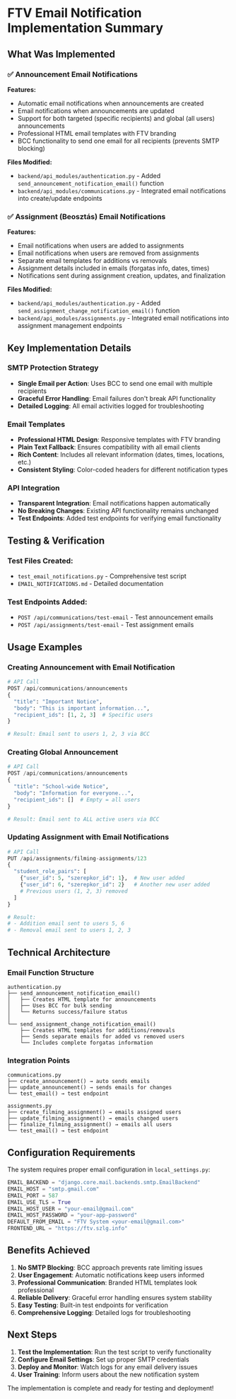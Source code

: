 # FTV Email Notification Implementation Summary

## What Was Implemented

### ✅ Announcement Email Notifications

**Features:**
- Automatic email notifications when announcements are created
- Email notifications when announcements are updated
- Support for both targeted (specific recipients) and global (all users) announcements
- Professional HTML email templates with FTV branding
- BCC functionality to send one email for all recipients (prevents SMTP blocking)

**Files Modified:**
- `backend/api_modules/authentication.py` - Added `send_announcement_notification_email()` function
- `backend/api_modules/communications.py` - Integrated email notifications into create/update endpoints

### ✅ Assignment (Beosztás) Email Notifications

**Features:**
- Email notifications when users are added to assignments
- Email notifications when users are removed from assignments
- Separate email templates for additions vs removals
- Assignment details included in emails (forgatas info, dates, times)
- Notifications sent during assignment creation, updates, and finalization

**Files Modified:**
- `backend/api_modules/authentication.py` - Added `send_assignment_change_notification_email()` function
- `backend/api_modules/assignments.py` - Integrated email notifications into assignment management endpoints

## Key Implementation Details

### SMTP Protection Strategy
- **Single Email per Action**: Uses BCC to send one email with multiple recipients
- **Graceful Error Handling**: Email failures don't break API functionality
- **Detailed Logging**: All email activities logged for troubleshooting

### Email Templates
- **Professional HTML Design**: Responsive templates with FTV branding
- **Plain Text Fallback**: Ensures compatibility with all email clients
- **Rich Content**: Includes all relevant information (dates, times, locations, etc.)
- **Consistent Styling**: Color-coded headers for different notification types

### API Integration
- **Transparent Integration**: Email notifications happen automatically
- **No Breaking Changes**: Existing API functionality remains unchanged
- **Test Endpoints**: Added test endpoints for verifying email functionality

## Testing & Verification

### Test Files Created:
- `test_email_notifications.py` - Comprehensive test script
- `EMAIL_NOTIFICATIONS.md` - Detailed documentation

### Test Endpoints Added:
- `POST /api/communications/test-email` - Test announcement emails
- `POST /api/assignments/test-email` - Test assignment emails

## Usage Examples

### Creating Announcement with Email Notification
```python
# API Call
POST /api/communications/announcements
{
  "title": "Important Notice",
  "body": "This is important information...",
  "recipient_ids": [1, 2, 3]  # Specific users
}

# Result: Email sent to users 1, 2, 3 via BCC
```

### Creating Global Announcement
```python
# API Call
POST /api/communications/announcements
{
  "title": "School-wide Notice",
  "body": "Information for everyone...",
  "recipient_ids": []  # Empty = all users
}

# Result: Email sent to ALL active users via BCC
```

### Updating Assignment with Email Notifications
```python
# API Call
PUT /api/assignments/filming-assignments/123
{
  "student_role_pairs": [
    {"user_id": 5, "szerepkor_id": 1},  # New user added
    {"user_id": 6, "szerepkor_id": 2}   # Another new user added
    # Previous users (1, 2, 3) removed
  ]
}

# Result: 
# - Addition email sent to users 5, 6
# - Removal email sent to users 1, 2, 3
```

## Technical Architecture

### Email Function Structure
```
authentication.py
├── send_announcement_notification_email()
│   ├── Creates HTML template for announcements
│   ├── Uses BCC for bulk sending
│   └── Returns success/failure status
│
└── send_assignment_change_notification_email()
    ├── Creates HTML templates for additions/removals
    ├── Sends separate emails for added vs removed users
    └── Includes complete forgatas information
```

### Integration Points
```
communications.py
├── create_announcement() → auto sends emails
├── update_announcement() → sends emails for changes
└── test_email() → test endpoint

assignments.py
├── create_filming_assignment() → emails assigned users
├── update_filming_assignment() → emails changed users
├── finalize_filming_assignment() → emails all users
└── test_email() → test endpoint
```

## Configuration Requirements

The system requires proper email configuration in `local_settings.py`:

```python
EMAIL_BACKEND = "django.core.mail.backends.smtp.EmailBackend"
EMAIL_HOST = "smtp.gmail.com"
EMAIL_PORT = 587
EMAIL_USE_TLS = True
EMAIL_HOST_USER = "your-email@gmail.com"
EMAIL_HOST_PASSWORD = "your-app-password"
DEFAULT_FROM_EMAIL = "FTV System <your-email@gmail.com>"
FRONTEND_URL = "https://ftv.szlg.info"
```

## Benefits Achieved

1. **No SMTP Blocking**: BCC approach prevents rate limiting issues
2. **User Engagement**: Automatic notifications keep users informed
3. **Professional Communication**: Branded HTML templates look professional
4. **Reliable Delivery**: Graceful error handling ensures system stability
5. **Easy Testing**: Built-in test endpoints for verification
6. **Comprehensive Logging**: Detailed logs for troubleshooting

## Next Steps

1. **Test the Implementation**: Run the test script to verify functionality
2. **Configure Email Settings**: Set up proper SMTP credentials
3. **Deploy and Monitor**: Watch logs for any email delivery issues
4. **User Training**: Inform users about the new notification system

The implementation is complete and ready for testing and deployment!
